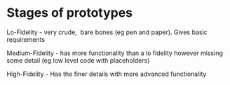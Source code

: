 # Stages of prototypes
Lo-Fidelity - very crude,  bare bones (eg pen and paper). Gives basic requirements

Medium-Fidelity - has more functionality than a lo fidelity however missing some detail (eg low level code with placeholders)

High-Fidelity - Has the finer details with more advanced functionality